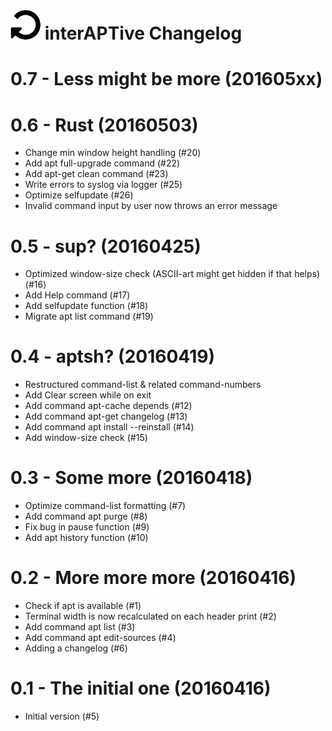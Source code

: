 ![logo](https://raw.githubusercontent.com/yafp/interAPTive/master/doc/fa-repeat_64_0_000000_none.png) interAPTive Changelog
==========


0.7 - Less might be more (201605xx)
===================================


0.6 - Rust (20160503)
=====================
- Change min window height handling (#20)
- Add apt full-upgrade command (#22)
- Add apt-get clean command (#23)
- Write errors to syslog via logger (#25)
- Optimize selfupdate (#26)
- Invalid command input by user now throws an error message


0.5 - sup? (20160425)
=====================
- Optimized window-size check (ASCII-art might get hidden if that helps) (#16)
- Add Help command (#17)
- Add selfupdate function (#18)
- Migrate apt list command (#19)


0.4 - aptsh? (20160419)
=======================
- Restructured command-list & related command-numbers
- Add Clear screen while on exit
- Add command apt-cache depends (#12)
- Add command apt-get changelog (#13)
- Add command apt install --reinstall (#14)
- Add window-size check (#15)


0.3 - Some more (20160418)
==========================
- Optimize command-list formatting (#7)
- Add command apt purge (#8)
- Fix bug in pause function (#9)
- Add apt history function (#10)


0.2 - More more more (20160416)
===============================
- Check if apt is available (#1)
- Terminal width is now recalculated on each header print (#2)
- Add command apt list (#3)
- Add command apt edit-sources (#4)
- Adding a changelog (#6)


0.1 - The initial one (20160416)
================================
- Initial version (#5)
